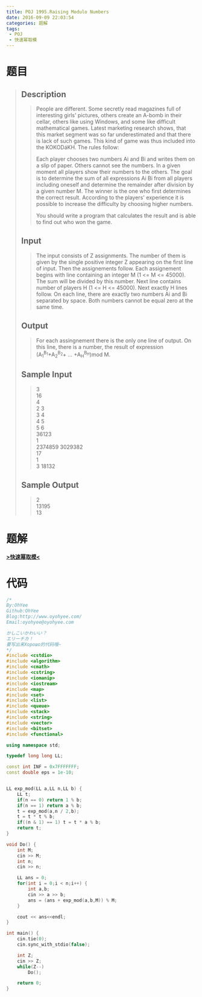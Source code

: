 ```yaml
---
title: POJ 1995.Raising Modulo Numbers
date: 2016-09-09 22:03:54
categories: 题解
tags: 
 - POJ
 - 快速幂取模
---
```

# 题目
> 
> ## Description  
>> People are different. Some secretly read magazines full of interesting girls' pictures, others create an A-bomb in their cellar, others like using Windows, and some like difficult mathematical games. Latest marketing research shows, that this market segment was so far underestimated and that there is lack of such games. This kind of game was thus included into the KOKODáKH. The rules follow:   
>>   
>> Each player chooses two numbers Ai and Bi and writes them on a slip of paper. Others cannot see the numbers. In a given moment all players show their numbers to the others. The goal is to determine the sum of all expressions Ai Bi from all players including oneself and determine the remainder after division by a given number M. The winner is the one who first determines the correct result. According to the players' experience it is possible to increase the difficulty by choosing higher numbers.   
>>   
>> You should write a program that calculates the result and is able to find out who won the game.   
>>   
>> <!--more-->  
> 
> ## Input  
>> The input consists of Z assignments. The number of them is given by the single positive integer Z appearing on the first line of input. Then the assignements follow. Each assignement begins with line containing an integer M (1 &lt;= M &lt;= 45000). The sum will be divided by this number. Next line contains number of players H (1 &lt;= H &lt;= 45000). Next exactly H lines follow. On each line, there are exactly two numbers Ai and Bi separated by space. Both numbers cannot be equal zero at the same time.  
> 
> ## Output  
>> For each assingnement there is the only one line of output. On this line, there is a number, the result of expression   
>> (A<sub>1</sub><sup>B<sub>1</sub></sup>+A<sub>2</sub><sup>B<sub>2</sub></sup>+ ... +A<sub>H</sub><sup>B<sub>H</sub></sup>)mod M.  
>>   
> 
> ## Sample Input  
>> 3  
>> 16  
>> 4  
>> 2 3  
>> 3 4  
>> 4 5  
>> 5 6  
>> 36123  
>> 1  
>> 2374859 3029382  
>> 17  
>> 1  
>> 3 18132  
> 
> ## Sample Output  
>> 2  
>> 13195  
>> 13  


# 题解

[**>快速幂取模<**](/post/Algorithm/Raising_Modulo_Numbers.html)  

# 代码
```cpp Raising Modulo Numbers https://github.com/OhYee/sourcecode/tree/master/ACM 代码备份
/*
By:OhYee
Github:OhYee
Blog:http://www.oyohyee.com/
Email:oyohyee@oyohyee.com

かしこいかわいい？
エリーチカ！
要写出来Хорошо的代码哦~
*/
#include <cstdio>
#include <algorithm>
#include <cmath>
#include <cstring>
#include <iomanip>
#include <iostream>
#include <map>
#include <set>
#include <list>
#include <queue>
#include <stack>
#include <string>
#include <vector>
#include <bitset>
#include <functional>

using namespace std;

typedef long long LL;

const int INF = 0x7FFFFFFF;
const double eps = 1e-10;


LL exp_mod(LL a,LL n,LL b) {
    LL t;
    if(n == 0) return 1 % b;
    if(n == 1) return a % b;
    t = exp_mod(a,n / 2,b);
    t = t * t % b;
    if((n & 1) == 1) t = t * a % b;
    return t;
}

void Do() {
    int M;
    cin >> M;
    int n;
    cin >> n;

    LL ans = 0;
    for(int i = 0;i < n;i++) {
        int a,b;
        cin >> a >> b;
        ans = (ans + exp_mod(a,b,M)) % M;
    }

    cout << ans<<endl;
}

int main() {
    cin.tie(0);
    cin.sync_with_stdio(false);

    int Z;
    cin >> Z;
    while(Z--)
        Do();

    return 0;
}
```